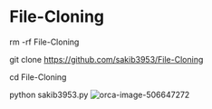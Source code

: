 # File-Cloning 

rm -rf File-Cloning

git clone https://github.com/sakib3953/File-Cloning

cd File-Cloning

python sakib3953.py
![orca-image-506647272](https://github.com/sakib3953/File-Cloning/assets/106426526/94e239be-1e2a-40ab-a275-8e6e6d81d25c)
